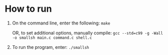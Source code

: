 # How to run

1. On the command line, enter the following: `make`

   OR, to set additional options, manually compile: `gcc --std=c99 -g -Wall -o smallsh main.c command.c shell.c`

2. To run the program, enter: `./smallsh`
